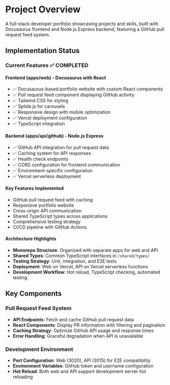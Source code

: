 # Project Overview

A full-stack developer portfolio showcasing projects and skills, built with Docusaurus frontend and Node.js Express backend, featuring a GitHub pull request feed system.

## Implementation Status

### Current Features ✅ COMPLETED

#### Frontend (apps/web) - Docusaurus with React
- ✅ Docusaurus-based portfolio website with custom React components
- ✅ Pull request feed component displaying GitHub activity
- ✅ Tailwind CSS for styling
- ✅ Splide.js for carousels
- ✅ Responsive design with mobile optimization
- ✅ Vercel deployment configuration
- ✅ TypeScript integration

#### Backend (apps/api/github) - Node.js Express
- ✅ GitHub API integration for pull request data
- ✅ Caching system for API responses
- ✅ Health check endpoints
- ✅ CORS configuration for frontend communication
- ✅ Environment-specific configuration
- ✅ Vercel serverless deployment

#### Key Features Implemented
- GitHub pull request feed with caching
- Responsive portfolio website
- Cross-origin API communication
- Shared TypeScript types across applications
- Comprehensive testing strategy
- CI/CD pipeline with GitHub Actions

#### Architecture Highlights
- **Monorepo Structure**: Organized with separate apps for web and API
- **Shared Types**: Common TypeScript interfaces in `/shared/types/`
- **Testing Strategy**: Unit, integration, and E2E tests
- **Deployment**: Web on Vercel, API on Vercel serverless functions
- **Development Workflow**: Hot reload, TypeScript checking, automated testing

## Key Components

### Pull Request Feed System
- **API Endpoints**: Fetch and cache GitHub pull request data
- **React Components**: Display PR information with filtering and pagination
- **Caching Strategy**: Optimize GitHub API usage and response times
- **Error Handling**: Graceful degradation when API is unavailable

### Development Environment
- **Port Configuration**: Web (3020), API (3015) for E2E compatibility
- **Environment Variables**: GitHub token and username configuration
- **Hot Reload**: Both web and API support development server hot reloading